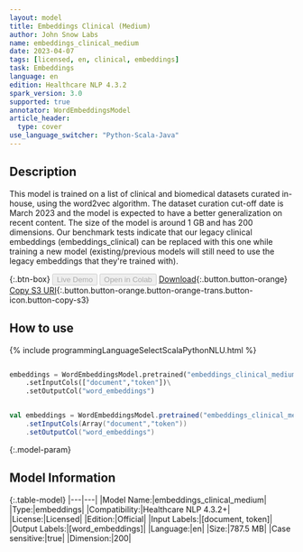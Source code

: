 ```yaml
---
layout: model
title: Embeddings Clinical (Medium)
author: John Snow Labs
name: embeddings_clinical_medium
date: 2023-04-07
tags: [licensed, en, clinical, embeddings]
task: Embeddings
language: en
edition: Healthcare NLP 4.3.2
spark_version: 3.0
supported: true
annotator: WordEmbeddingsModel
article_header:
  type: cover
use_language_switcher: "Python-Scala-Java"
---
```


## Description

This model is trained on a list of clinical and biomedical datasets curated in-house, using the word2vec algorithm. The dataset curation cut-off date is March 2023 and the model is expected to have a better generalization on recent content. The size of the model is around 1 GB and has 200 dimensions. Our benchmark tests indicate that our legacy clinical embeddings (embeddings_clinical) can be replaced with this one while training a new model (existing/previous models will still need to use the legacy embeddings that they're trained with).

{:.btn-box}
<button class="button button-orange" disabled>Live Demo</button>
<button class="button button-orange" disabled>Open in Colab</button>
[Download](https://s3.amazonaws.com/auxdata.johnsnowlabs.com/clinical/models/embeddings_clinical_medium_en_4.3.2_3.0_1680835759101.zip){:.button.button-orange}
[Copy S3 URI](s3://auxdata.johnsnowlabs.com/clinical/models/embeddings_clinical_medium_en_4.3.2_3.0_1680835759101.zip){:.button.button-orange.button-orange-trans.button-icon.button-copy-s3}

## How to use



<div class="tabs-box" markdown="1">
{% include programmingLanguageSelectScalaPythonNLU.html %}

```python

embeddings = WordEmbeddingsModel.pretrained("embeddings_clinical_medium","en","clinical/models")\
    .setInputCols(["document","token"])\
    .setOutputCol("word_embeddings")

```
```scala

val embeddings = WordEmbeddingsModel.pretrained("embeddings_clinical_medium","en","clinical/models")
    .setInputCols(Array("document","token"))
    .setOutputCol("word_embeddings")

```
</div>

{:.model-param}
## Model Information

{:.table-model}
|---|---|
|Model Name:|embeddings_clinical_medium|
|Type:|embeddings|
|Compatibility:|Healthcare NLP 4.3.2+|
|License:|Licensed|
|Edition:|Official|
|Input Labels:|[document, token]|
|Output Labels:|[word_embeddings]|
|Language:|en|
|Size:|787.5 MB|
|Case sensitive:|true|
|Dimension:|200|
